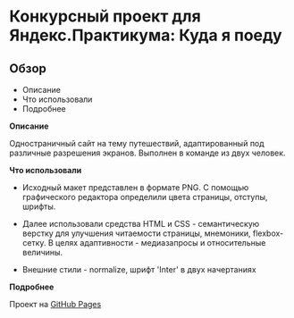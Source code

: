# Конкурсный проект для Яндекс.Практикума: Куда я поеду

## Обзор
* Описание
* Что использовали
* Подробнее

**Описание**

Одностраничный сайт на тему путешествий, адаптированный под различные разрешения экранов. Выполнен в команде из двух человек.

**Что использовали**

  *  Исходный макет представлен в формате PNG. С помощью графического редактора определили цвета страницы, отступы, шрифты.
    
  *  Далее использовали средства HTML и CSS - семантическую верстку для улучшения читаемости страницы, мнемоники, flexbox-сетку. В целях адаптивности - медиазапросы и относительные величины.
    
  *  Внешние стили - normalize, шрифт 'Inter' в двух начертаниях


**Подробнее**

Проект на [GitHub Pages](https://allxy.github.io/kuda-ya-poedu/)
